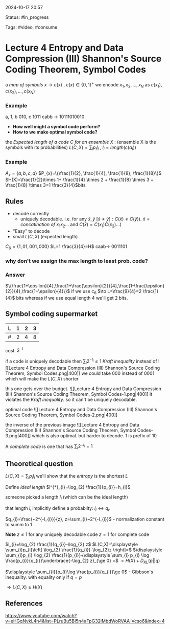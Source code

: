 

2024-10-17 20:57

Status: #in_progress

Tags: #video, #consume

# Lecture 4 Entropy and Data Compression (III) Shannon's Source Coding Theorem, Symbol Codes

a *map of symbols* $x \to c(x)$ , $c(x)\in\{0, 1\}^+$ 
we encode $x_{1},x_{2},\dots,x_{N}$ as $c(x_{1}),c(x_{2}),\dots,c(x_{N})$

### Example
a, 1, b 010, c 1011
cabb $\to$ 10111010010

- **How well might a symbol code perform?**
- **How to we make optimal symbol code?**

the *Expected length of a code C for an ensemble X* :
(ensemble X is the symbols with its probabilities)
$L(C,X)=\displaystyle \sum_{i}p_{i}l_{i}$      , $l_{i}=length(c(a_{i}))$
### Example
$A_{x}=\{a,b,c,d\}$
$P_{x}=\{\frac{1}{2}, \frac{1}{4}, \frac{1}{8}, \frac{1}{8}\}$
$H(X)=\frac{1}{2}\times 1+ \frac{1}{4} \times 2 + \frac{1}{8} \times 3 + \frac{1}{8} \times 3=1 \frac{3}{4}$bits

## Rules
- decode correctly
	- uniquely decodable. i.e. for any $\bar{x}, \bar{y} ~[\bar{x}\ne\bar{y}]: C(\bar{x})\ne C(\bar{y}))$. $\bar{x}=concatination ~of ~x_{1}x_{2}\dots$  and $C(\bar{x})=C(x_{1})C(x_{2})\dots)$
- "Easy" to decode
- small $L(C,X)$ (expected length) 

$C_{6}=\{1, 01, 001, 000\}$
$L=1 \frac{3}{4}=H$
caab$\to$ 0011101

### why don't we assign the max length to least prob. code?
### Answer
$\{\frac{1+\epsilon}{4},\frac{1+\frac{\epsilon}{2}}{4},\frac{1-\frac{\epsilon}{2}}{4},\frac{1+\epsilon}{4}\}$
if we use $c_{6}$ $\to L=\frac{9}{4}=2 \frac{1}{4}$ bits 
whereas if we use equal length 4 we'll get 2 bits. 

## Symbol coding supermarket

| L   | 1   | 2   | 3   |
| --- | --- | --- | --- |
| #   | 2   | 4   | 8   |
cost: $2^{-l}$

if a code is uniquely decodable then $\displaystyle \sum_{i}2^{-l_{i}} \le 1$ *Kraft inequality*
instead of
![[Lecture 4 Entropy and Data Compression (III) Shannon's Source Coding Theorem, Symbol Codes.png|400]]
we could take 000 instead of 0001 which will make the $L(C,X)$ shorter

this one gets over the budget.
![[Lecture 4 Entropy and Data Compression (III) Shannon's Source Coding Theorem, Symbol Codes-1.png|400]]
it violates the *Kraft inequality*. so it can't be uniquely decodable.

optimal code
![[Lecture 4 Entropy and Data Compression (III) Shannon's Source Coding Theorem, Symbol Codes-2.png|400]]

the inverse of the previous image
![[Lecture 4 Entropy and Data Compression (III) Shannon's Source Coding Theorem, Symbol Codes-3.png|400]]
which is also optimal. but harder to decode. $1$ is prefix of $10$

A *complete code* is one that has $\displaystyle \sum_{i}2^{-l_{i}}=1$
## Theoretical question

$L(C,X)=\displaystyle \sum_{i}p_{i}l_{i}$
we'll show that the *entropy* is the shortest $L$

Define *ideal length* $l^{*}_{i}=\log_{2} \frac{1}{p_{i}}=h_{i}$

someone picked a length $l_{i}$ (which can be the ideal length)

that length $l_{i}$ implicitly define a  probabilty: $l_{i} \leftrightarrow q_{i}$. 

$q_{i}=\frac{~2^{-l_{i}}}{z}, z=\sum_{i}~2^{-l_{i}}$ - normalization constant to summ to 1

**Note**
$z\le{1}$ for any uniquely decodable code
$z=1$ for complete code

$l_{i}=\log_{2} \frac{1}{q_{i}}-\log_{2} z$
$L(C,X)=\displaystyle \sum_{i}p_{i}\left[ \log_{2} \frac{1}{q_{i}}-\log_{2}z \right]=$
$\displaystyle \sum_{i}p_{i} \log_{2} \frac{1}{p_{i}}+\displaystyle \sum_{i} p_{i} \log \frac{p_{i}}{q_{i}}\underbrace{-\log_{2} z}_{\ge 0} =$
$=H(X) + D_{KL}(p||q)$

$\displaystyle \sum_{{i}}p_{i}\log \frac{p_{i}}{q_{i}}\ge 0$ - Gibbson's inequality. with equality only if $q=p$

$\Rightarrow L(C,X)\ge H(X)$

## References

https://www.youtube.com/watch?v=eHGqNvkL4n4&list=PLruBu5BI5n4aFpG32iMbdWoRVAA-Vcso6&index=4
